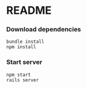 # README

### Download dependencies
```
bundle install
npm install
```

### Start server 
```
npm start
rails server
```


